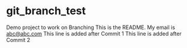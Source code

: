 # git_branch_test
Demo project to work on Branching
This is the README. My email is abc@abc.com
This line is added after Commit 1
This line is added after Commit 2
